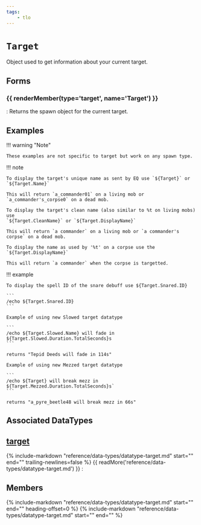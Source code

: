 ```yaml
---
tags:
    - tlo
---
```

# `Target`

<!--tlo-desc-start-->
Object used to get information about your current target.
<!--tlo-desc-end-->
## Forms
<!--tlo-forms-start-->
### {{ renderMember(type='target', name='Target') }}

:   Returns the spawn object for the current target.
<!--tlo-forms-end-->

## Examples

!!! warning "Note"

    These examples are not specific to target but work on any spawn type.

!!! note

    To display the target's unique name as sent by EQ use `${Target}` or `${Target.Name}`

    This will return `a_commander01` on a living mob or `a_commander's_corpse0` on a dead mob.

    To display the target's clean name (also similar to %t on living mobs) use
    `${Target.CleanName}` or `${Target.DisplayName}`

    This will return `a commander` on a living mob or `a commander's corpse` on a dead mob.

    To display the name as used by '%t' on a corpse use the `${Target.DisplayName}`

    This will return `a commander` when the corpse is targetted.

!!! example

    To display the spell ID of the snare debuff use ${Target.Snared.ID}

    ```
    /echo ${Target.Snared.ID}
    ```

    Example of using new Slowed target datatype

    ```
    /echo ${Target.Slowed.Name} will fade in ${Target.Slowed.Duration.TotalSeconds}s
    ```

    returns "Tepid Deeds will fade in 114s"

    Example of using new Mezzed target datatype

    ```
    /echo ${Target} will break mezz in ${Target.Mezzed.Duration.TotalSeconds}s`
    ```

    returns "a_pyre_beetle48 will break mezz in 66s"

## Associated DataTypes
<!--tlo-datatypes-start-->
## [target](../data-types/datatype-target.md)
{%
  include-markdown "reference/data-types/datatype-target.md"
  start="<!--dt-desc-start-->"
  end="<!--dt-desc-end-->"
  trailing-newlines=false
%} {{ readMore('reference/data-types/datatype-target.md') }}
:    <h2>Members</h2>
    {%
    include-markdown "reference/data-types/datatype-target.md"
    start="<!--dt-members-start-->"
    end="<!--dt-members-end-->"
    heading-offset=0
    %}
    {%
    include-markdown "reference/data-types/datatype-target.md"
    start="<!--dt-linkrefs-start-->"
    end="<!--dt-linkrefs-end-->"
    %}
<!--tlo-datatypes-end-->

<!--tlo-linkrefs-start-->
[target]: ../data-types/datatype-target.md
<!--tlo-linkrefs-end-->
